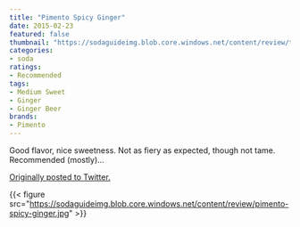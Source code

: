 ```yaml
---
title: "Pimento Spicy Ginger"
date: 2015-02-23
featured: false
thumbnail: "https://sodaguideimg.blob.core.windows.net/content/review/thumbs/pimento-spicy-ginger.jpg"
categories:
- soda
ratings:
- Recommended
tags:
- Medium Sweet
- Ginger
- Ginger Beer
brands:
- Pimento
---
```


Good flavor, nice sweetness. Not as fiery as expected, though not tame. Recommended (mostly)…

[Originally posted to Twitter.](https://twitter.com/Cavorter/status/569940837301243905)

{{< figure src="https://sodaguideimg.blob.core.windows.net/content/review/pimento-spicy-ginger.jpg" >}}

